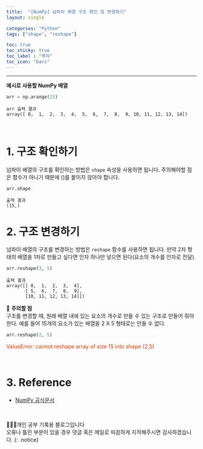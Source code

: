 ```yaml
---
title:  "[NumPy] 넘파이 배열 구조 확인 및 변경하기"
layout: single

categories: "Python"
tags: ["shape", "reshape"]

toc: true
toc_sticky: true
toc_label : "목차"
toc_icon: "bars"
---
```


<small> </small>

***

**예시로 사용할 NumPy 배열**

```python
arr = np.arange(15)
```

```
arr 출력 결과
array([ 0,  1,  2,  3,  4,  5,  6,  7,  8,  9, 10, 11, 12, 13, 14])
```

<br>

# 1. 구조 확인하기
넘파이 배열의 구조를 확인하는 방법은 ```shape``` 속성을 사용하면 됩니다. 주의해야할 점은 함수가 아니기 때문에 ()를 붙이지 않아야 합니다.

```python
arr.shape
```

```
출력 결과
(15,)
```

# 2. 구조 변경하기
넘파이 배열의 구조를 변경하는 방법은 ```reshape``` 함수를 사용하면 됩니다. 만약 2차 형태의 배열을 1차로 만들고 싶다면 인자 하나만 넣으면 된다(요소의 개수를 인자로 전달).

```python
arr.reshape(3, 5)
```

```
출력 결과
array([[ 0,  1,  2,  3,  4],
       [ 5,  6,  7,  8,  9],
       [10, 11, 12, 13, 14]])
```

📍 **주의할 점**
<br>구조를 변경할 때, 원래 배열 내에 있는 요소의 개수로 만들 수 있는 구조로 만들어 줘야 한다. 예를 들어 15개의 요소가 있는 배열을 2 X 5 형태로는 만들 수 없다.

```python
arr.reshape(2, 5)
```

<span style="color: #DF3A01">ValueError: cannot reshape array of size 15 into shape (2,5)</span>

<br>

# 3. Reference
- [NumPy 공식문서](https://numpy.org/)

<br>

👩🏻‍💻개인 공부 기록용 블로그입니다
<br>오류나 틀린 부분이 있을 경우 댓글 혹은 메일로 따끔하게 지적해주시면 감사하겠습니다.
{: .notice}